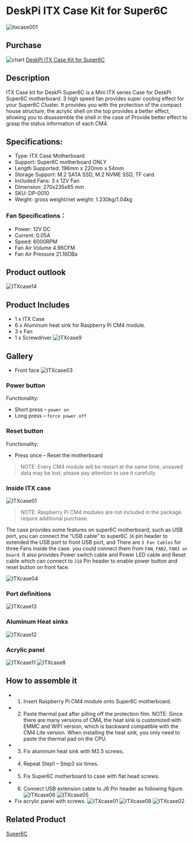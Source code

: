 
# DeskPi ITX Case Kit for Super6C 
![itxcase001](./imgs/itxcase/cm4itxcase14.jpg)

## Purchase 
![chart](./imgs/picomate/shoppingchart.jpg) 
[DeskPi ITX Case Kit for Super6C](https://deskpi.com/collections/itxcasekit)

## Description 
ITX Case kit for DeskPi Super6C is a Mini ITX series Case for DeskPi Super6C motherboard. 3 high speed fan provides super cooling effect for your Super6C Cluster.
It provides you with the protection of the compact house structure, the acrylic shell on the top provides a better effect, allowing you to disassemble the shell in the case of Provide better effect to grasp the status information of each CM4.

## Specifications:
* Type: ITX Case Motherboard 
* Support:  Super6C motherboard ONLY
* Length Supported: 196mm x 220mm x 54mm 
* Storage Support: M.2 SATA SSD, M.2 NVME SSD, TF card.
* Included Fans: 3 x 12V Fan 
* Dimension: 270x235x65 mm 
* SKU: DP-0010
* Weight: gross weight/net weight: 1.230kg/1.04kg

### Fan Specifications：
* Power: 12V DC
* Current: 0.05A 
* Speed: 6000RPM  
* Fan Air Volume 4.96CFM
* Fan Air Pressure 21.16DBa
## Product outlook
![ITXcase14](./imgs/itxcase/cm4itxcase10.jpg)

## Product Includes
* 1 x ITX Case 
* 6 x Aluminum heat sink for Raspberry Pi CM4 module.
* 3 x Fan
* 1 x Screwdriver 
![ITXcase9](./imgs/itxcase/cm4itxcase9.jpg)

## Gallery 
* Front face
![ITXcase03](./imgs/itxcase/cm4itxcase3.jpg)
### Power button
Functionality:  
* Short press – `power on`  
* Long press – `force power off`
### Reset button
Functionality:
* Press once – Reset the motherboard 
> NOTE: Every CM4 module will be restart at the same time, unsaved data may be lost, please pay attention to use it carefully
### Inside ITX case 
![ITXcase01](./imgs/itxcase/cm4itxcase1.jpg)

> NOTE: Raspberry Pi CM4 modules are not included in the package. require additional purchase.

The case provides some features on super6C motherboard, such as USB port, 
you can connect the “USB cable” to super6C `J6` pin header to extended the USB port to front USB port, 
and There are `3 Fan Cables` for three Fans inside the case. 
you could connect them from `FAN`, `FAN2`, `FAN3 on board`. 
It also provides Power switch cable and Power LED cable and Reset cable which can connect to `J18` Pin header to enable power button and reset button on front face. 

![ITXcase04](./imgs/itxcase/cm4itxcase4.jpg)
### Port definitions 
![ITXcase13](./imgs/itxcase/cm4itxcase13.jpg)
### Aluminum Heat sinks
![ITXcase12](./imgs/itxcase/cm4itxcase12.jpg)
### Acrylic panel
![ITXcase11](./imgs/itxcase/cm4itxcase11.jpg)
![ITXcase8](./imgs/itxcase/cm4itxcase8.jpg)

## How to assemble it

* 1. Insert Raspberry Pi CM4 module onto Super6C motherboard. 
* 2. Paste thermal pad after pilling off the protection film.
NOTE: Since there are many versions of CM4, the heat sink is customized with EMMC and WIFI version, which is backward compatible with the CM4 Lite version. When installing the heat sink, you only need to paste the thermal pad on the CPU. 
* 3. Fix aluminum heat sink with M2.5 screws.
* 4. Repeat Step1 – Step3 six times. 
* 5. Fix Super6C motherboard to case with flat head screws.
* 6. Connect USB extension cable to J6 Pin header as following figure.
![ITXcase06](./imgs/itxcase/cm4itxcase6.jpg)
![ITXcase05](./imgs/itxcase/cm4itxcase5.jpg)
* Fix acrylic panel with screws.
![ITXcase01](./imgs/itxcase/cm4itxcase1.jpg)
![ITXcase08](./imgs/itxcase/cm4itxcase8.jpg)
![ITXcase02](./imgs/itxcase/cm4itxcase2.jpg)
## Related Product 
[Super6C](https://wiki.deskpi.com/super6c)
